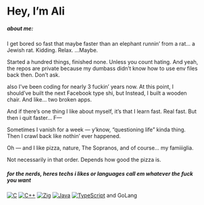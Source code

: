# Hey, I’m Ali

##### about me:
I get bored so fast that maybe faster than an elephant runnin’ from a rat... a Jewish rat. Kidding. Relax. ...Maybe.

Started a hundred things, finished none. Unless you count hating. And yeah, the repos are private because my dumbass didn’t know how to use env files back then. Don’t ask.

also I've been coding for nearly 3 fuckin’ years now. At this point, I should’ve built the next Facebook type shi, but Instead, I built a wooden chair. And like… two broken apps.

And if there’s one thing I like about myself, it’s that I learn fast. Real fast. But then i quit faster... F—

Sometimes I vanish for a week — y’know, “questioning life” kinda thing. Then I crawl back like nothin’ ever happened.

Oh — and I like pizza, nature, The Sopranos, and of course… my famiiiglia.

Not necessarily in that order. Depends how good the pizza is.


##### for the nerds, heres techs i likes or languages call em whatever the fuck you want 

[![C](https://img.shields.io/badge/C-00599C?logo=c&logoColor=white)](#)
[![C++](https://img.shields.io/badge/C++-%2300599C.svg?logo=c%2B%2B&logoColor=white)](#)
[![Zig](https://img.shields.io/badge/Zig-F7A41D?logo=zig&logoColor=fff)](#)
[![Java](https://img.shields.io/badge/Java-%23ED8B00.svg?logo=openjdk&logoColor=white)](#)
[![TypeScript](https://img.shields.io/badge/TypeScript-3178C6?logo=typescript&logoColor=fff)](#)
and GoLang
